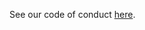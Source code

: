 See our code of conduct [here](https://github.com/Project-Books/book-project/blob/master/CODE_OF_CONDUCT.md).
